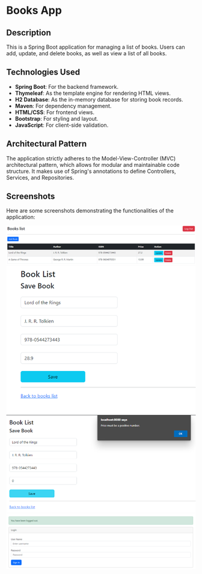 # Books App

## Description

This is a Spring Boot application for managing a list of books. Users can add, update, and delete books, as well as view a list of all books.

## Technologies Used

- **Spring Boot**: For the backend framework.
- **Thymeleaf**: As the template engine for rendering HTML views.
- **H2 Database**: As the in-memory database for storing book records.
- **Maven**: For dependency management.
- **HTML/CSS**: For frontend views.
- **Bootstrap**: For styling and layout.
- **JavaScript**: For client-side validation.

## Architectural Pattern

The application strictly adheres to the Model-View-Controller (MVC) architectural pattern, which allows for modular and maintainable code structure. It makes use of Spring's annotations to define Controllers, Services, and Repositories.

## Screenshots

Here are some screenshots demonstrating the functionalities of the application:

![List of Books](./images/list.png)
![Update Book](./images/update.png)
![Validation](./images/validate.png)
![Logout](./images/logout.png)
